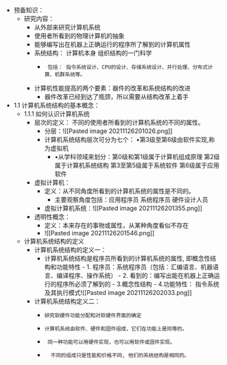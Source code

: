 - 预备知识：
	-	研究内容：
		-	从外部来研究计算机系统
		-	使用者所看到的物理计算机的抽象
		-	能够编写出在机器上正确运行的程序所了解到的计算机属性
		-	系统结构：   计算机本身 组织结构的一门科学
			-	   包括： 指令系统设计、CPU的设计、存储系统设计、并行处理、分布式计算、机群系统等。
		-  计算机性能提高的两个要素：器件的改革和系统结构的改进
			-  器件改革已经到达了瓶颈，所以需要从结构改革上着手
- 1.1 计算机系统结构的基本概念：
	- 1.1.1 如何认识计算机系统
		- 层次的定义：   不同的使用者所看到的计算机系统的不同的属性。
			- 分层：![[Pasted image 20211126201026.png]]
			- 计算机系统结构层次可分为七个：   •第3级至第6级由软件实现,称为虚拟机
				- •从学科领域来划分：第0级和第1级属于计算机组成原理 第2级属于计算机系统结构 第3至第5级属于系统软件 第6级属于应用软件
		- 虚拟计算机：
			- 定义：从不同角度所看到的计算机系统的属性是不同的。
				- 主要观察角度包括：应用程序员 系统程序员 硬件设计人员
			- 虚拟计算机系统：![[Pasted image 20211126201355.png]]
		- 透明性概念：
			- 定义：本来存在的事物或属性，从某种角度看似不存在
			- ![[Pasted image 20211126201546.png]]
	- 计算机系统结构的定义
		- 计算机系统结构的定义一：
			-    计算机系统结构是程序员所看到的计算机系统的属性, 即概念性结构和功能特性
				-    1. 程序员：系统程序员（包括：汇编语言、机器语言、编译程序、操作系统）
				-    2. 看到的：编写出能在机器上正确运行的程序所必须了解到的
				-    3.概念性结构
				-    4.功能特性：   指令系统及其执行模式![[Pasted image 20211126202033.png]]
		- 计算机系统结构定义二：
			-     研究软硬件功能分配和对软硬件界面的确定
			-     计算机系统由软件、硬件和固件组成，它们在功能上是同等的。
			-      同一种功能可以用硬件实现，也可以用软件或固件实现。
			-       不同的组成只是性能和价格不同, 他们的系统结构是相同的。
